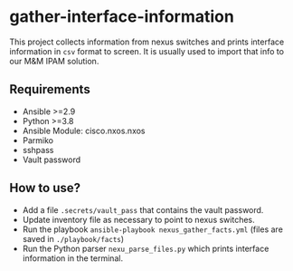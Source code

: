 # gather-interface-information

This project collects information from nexus switches and prints interface information in `csv` format to screen.
It is usually used to import that info to our M&M IPAM solution.

## Requirements
* Ansible >=2.9
* Python >=3.8
* Ansible Module: cisco.nxos.nxos
* Parmiko
* sshpass
* Vault password

## How to use?
* Add a file `.secrets/vault_pass` that contains the vault password.
* Update inventory file as necessary to point to nexus switches.
* Run the playbook `ansible-playbook nexus_gather_facts.yml`
  (files are saved in `./playbook/facts`)
* Run the Python parser `nexu_parse_files.py` which prints interface information in the terminal.  